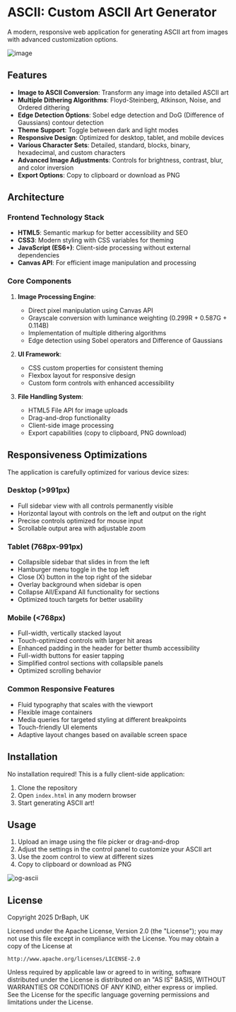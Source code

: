 # ASCII: Custom ASCII Art Generator

A modern, responsive web application for generating ASCII art from images with advanced customization options.

![image](https://github.com/user-attachments/assets/53f186da-b1d8-4e82-a7f4-96da62d512ce)


## Features

- **Image to ASCII Conversion**: Transform any image into detailed ASCII art
- **Multiple Dithering Algorithms**: Floyd-Steinberg, Atkinson, Noise, and Ordered dithering
- **Edge Detection Options**: Sobel edge detection and DoG (Difference of Gaussians) contour detection
- **Theme Support**: Toggle between dark and light modes
- **Responsive Design**: Optimized for desktop, tablet, and mobile devices
- **Various Character Sets**: Detailed, standard, blocks, binary, hexadecimal, and custom characters
- **Advanced Image Adjustments**: Controls for brightness, contrast, blur, and color inversion
- **Export Options**: Copy to clipboard or download as PNG

## Architecture

### Frontend Technology Stack

- **HTML5**: Semantic markup for better accessibility and SEO
- **CSS3**: Modern styling with CSS variables for theming
- **JavaScript (ES6+)**: Client-side processing without external dependencies
- **Canvas API**: For efficient image manipulation and processing

### Core Components

1. **Image Processing Engine**:
   - Direct pixel manipulation using Canvas API
   - Grayscale conversion with luminance weighting (0.299R + 0.587G + 0.114B)
   - Implementation of multiple dithering algorithms
   - Edge detection using Sobel operators and Difference of Gaussians

2. **UI Framework**:
   - CSS custom properties for consistent theming
   - Flexbox layout for responsive design
   - Custom form controls with enhanced accessibility

3. **File Handling System**:
   - HTML5 File API for image uploads
   - Drag-and-drop functionality
   - Client-side image processing
   - Export capabilities (copy to clipboard, PNG download)

## Responsiveness Optimizations

The application is carefully optimized for various device sizes:

### Desktop (>991px)
- Full sidebar view with all controls permanently visible
- Horizontal layout with controls on the left and output on the right
- Precise controls optimized for mouse input
- Scrollable output area with adjustable zoom

### Tablet (768px-991px)
- Collapsible sidebar that slides in from the left
- Hamburger menu toggle in the top left
- Close (X) button in the top right of the sidebar
- Overlay background when sidebar is open
- Collapse All/Expand All functionality for sections
- Optimized touch targets for better usability

### Mobile (<768px)
- Full-width, vertically stacked layout
- Touch-optimized controls with larger hit areas
- Enhanced padding in the header for better thumb accessibility
- Full-width buttons for easier tapping
- Simplified control sections with collapsible panels
- Optimized scrolling behavior

### Common Responsive Features
- Fluid typography that scales with the viewport
- Flexible image containers
- Media queries for targeted styling at different breakpoints
- Touch-friendly UI elements
- Adaptive layout changes based on available screen space

## Installation

No installation required! This is a fully client-side application:

1. Clone the repository
2. Open `index.html` in any modern browser
3. Start generating ASCII art!

## Usage

1. Upload an image using the file picker or drag-and-drop
2. Adjust the settings in the control panel to customize your ASCII art
3. Use the zoom control to view at different sizes
4. Copy to clipboard or download as PNG

![og-ascii](https://github.com/user-attachments/assets/5b4cef3a-471c-4de5-be40-9d06bc1c1eaa)


## License

Copyright 2025 DrBaph, UK

Licensed under the Apache License, Version 2.0 (the "License");
you may not use this file except in compliance with the License.
You may obtain a copy of the License at

    http://www.apache.org/licenses/LICENSE-2.0

Unless required by applicable law or agreed to in writing, software
distributed under the License is distributed on an "AS IS" BASIS,
WITHOUT WARRANTIES OR CONDITIONS OF ANY KIND, either express or implied.
See the License for the specific language governing permissions and
limitations under the License. 
